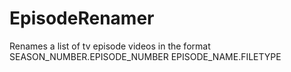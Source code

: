 # EpisodeRenamer
Renames a list of tv episode videos in the format SEASON_NUMBER.EPISODE_NUMBER EPISODE_NAME.FILETYPE
